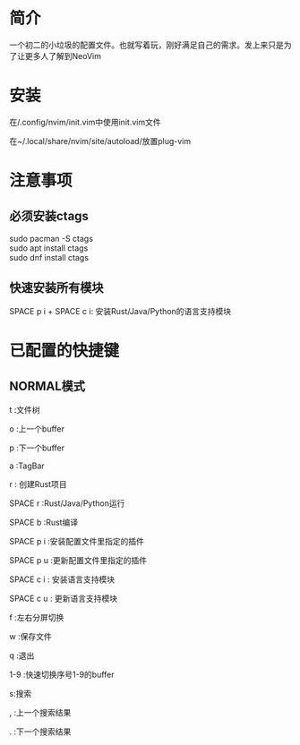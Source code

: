 # 简介

一个初二的小垃圾的配置文件。也就写着玩，刚好满足自己的需求。发上来只是为了让更多人了解到NeoVim

# 安装

在/.config/nvim/init.vim中使用init.vim文件

在~/.local/share/nvim/site/autoload/放置plug-vim

# 注意事项

## 必须安装ctags
sudo pacman -S ctags  
sudo apt install ctags  
sudo dnf install ctags  

## 快速安装所有模块

SPACE p i + SPACE c i: 安装Rust/Java/Python的语言支持模块

# 已配置的快捷键

## NORMAL模式

t :文件树

o :上一个buffer

p :下一个buffer

a :TagBar

r : 创建Rust项目

SPACE r :Rust/Java/Python运行

SPACE b :Rust编译

SPACE p i :安装配置文件里指定的插件

SPACE p u :更新配置文件里指定的插件

SPACE c i : 安装语言支持模块

SPACE c u : 更新语言支持模块

f :左右分屏切换

w :保存文件

q :退出

1-9 :快速切换序号1-9的buffer

s:搜索

, :上一个搜索结果

. :下一个搜索结果

